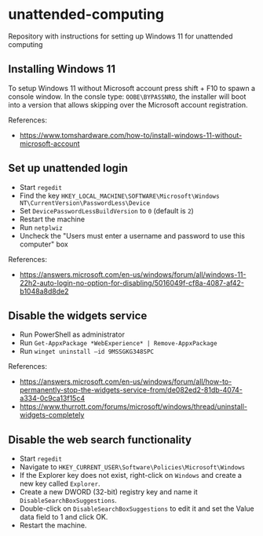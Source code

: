 # unattended-computing
Repository with instructions for setting up Windows 11 for unattended computing

## Installing Windows 11

To setup Windows 11 without Microsoft account press shift + F10 to spawn a console window. In the consle type:
```OOBE\BYPASSNRO```, the installer will boot into a version that allows skipping over the Microsoft account registration.

References:
 * https://www.tomshardware.com/how-to/install-windows-11-without-microsoft-account

## Set up unattended login

* Start `regedit`
* Find the key `HKEY_LOCAL_MACHINE\SOFTWARE\Microsoft\Windows NT\CurrentVersion\PasswordLess\Device`
* Set `DevicePasswordLessBuildVersion` to `0` (default is `2`)
* Restart the machine
* Run `netplwiz`
* Uncheck the "Users must enter a username and password to use this computer" box

References:
 * https://answers.microsoft.com/en-us/windows/forum/all/windows-11-22h2-auto-login-no-option-for-disabling/5016049f-cf8a-4087-af42-b1048a8d8de2

## Disable the widgets service

* Run PowerShell as administrator
* Run `Get-AppxPackage *WebExperience* | Remove-AppxPackage`
* Run `winget uninstall –id 9MSSGKG348SPC`

References:
 * https://answers.microsoft.com/en-us/windows/forum/all/how-to-permanently-stop-the-widgets-service-from/de082ed2-81db-4074-a334-0c9ca13f15c4
 * https://www.thurrott.com/forums/microsoft/windows/thread/uninstall-widgets-completely

## Disable the web search functionality

 * Start `regedit`
 * Navigate to `HKEY_CURRENT_USER\Software\Policies\Microsoft\Windows`
 * If the Explorer key does not exist, right-click on `Windows` and create a new key called `Explorer`.
 * Create a new DWORD (32-bit) registry key and name it `DisableSearchBoxSuggestions`.
 * Double-click on `DisableSearchBoxSuggestions` to edit it and set the Value data field to 1 and click OK.
 * Restart the machine.
   




